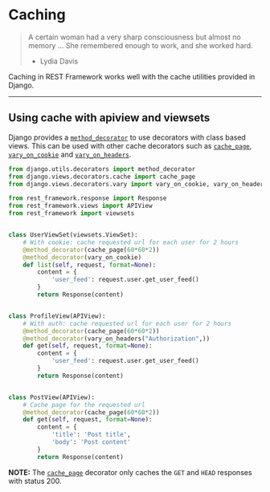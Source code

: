 # Caching

> A certain woman had a very sharp consciousness but almost no
> memory ... She remembered enough to work, and she worked hard.
> - Lydia Davis

Caching in REST Framework works well with the cache utilities provided in Django.

---

## Using cache with apiview and viewsets

Django provides a [`method_decorator`][decorator] to use decorators with class based views. This can be used with other
cache decorators such as [`cache_page`][page],
[`vary_on_cookie`][cookie] and [`vary_on_headers`][headers].

```python
from django.utils.decorators import method_decorator
from django.views.decorators.cache import cache_page
from django.views.decorators.vary import vary_on_cookie, vary_on_headers

from rest_framework.response import Response
from rest_framework.views import APIView
from rest_framework import viewsets


class UserViewSet(viewsets.ViewSet):
    # With cookie: cache requested url for each user for 2 hours
    @method_decorator(cache_page(60*60*2))
    @method_decorator(vary_on_cookie)
    def list(self, request, format=None):
        content = {
            'user_feed': request.user.get_user_feed()
        }
        return Response(content)


class ProfileView(APIView):
    # With auth: cache requested url for each user for 2 hours
    @method_decorator(cache_page(60*60*2))
    @method_decorator(vary_on_headers("Authorization",))
    def get(self, request, format=None):
        content = {
            'user_feed': request.user.get_user_feed()
        }
        return Response(content)


class PostView(APIView):
    # Cache page for the requested url
    @method_decorator(cache_page(60*60*2))
    def get(self, request, format=None):
        content = {
            'title': 'Post title',
            'body': 'Post content'
        }
        return Response(content)
```

**NOTE:** The [`cache_page`][page] decorator only caches the
`GET` and `HEAD` responses with status 200.

[page]: https://docs.djangoproject.com/en/dev/topics/cache/#the-per-view-cache

[cookie]: https://docs.djangoproject.com/en/dev/topics/http/decorators/#django.views.decorators.vary.vary_on_cookie

[headers]: https://docs.djangoproject.com/en/dev/topics/http/decorators/#django.views.decorators.vary.vary_on_headers

[decorator]: https://docs.djangoproject.com/en/dev/topics/class-based-views/intro/#decorating-the-class
